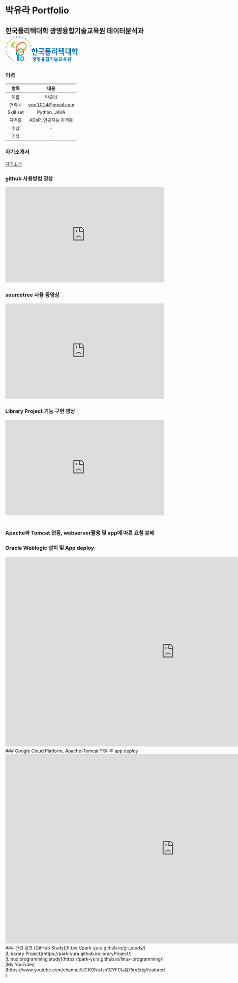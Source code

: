 # 박유라 Portfolio
## 한국폴리텍대학 광명융합기술교육원 데이터분석과 <img src="광명 폴리텍 로고.png"/> <br>


### 이력

|항목|내용|
|:---:|:---:|
|이름|박유라|
|연락처|yrpr1014@gmail.com|
|Skill set|Python, JAVA|
|자격증|ADsP, 인공지능 자격증|
|수상|-|
|기타|-|

### 자기소개서

[ 자기소개 ](/project.pptx) <br>

### github 사용방법 영상
<iframe width="500" height="300" src="https://www.youtube.com/embed/M9_uiYHgWwU" title="YouTube video player" frameborder="0" allow="accelerometer; autoplay; clipboard-write; encrypted-media; gyroscope; picture-in-picture" allowfullscreen></iframe> <br>

### sourcetree 사용 동영상
<iframe width="500" height="300" src="https://www.youtube.com/embed/HwjSvLlF-cY" title="YouTube video player" frameborder="0" allow="accelerometer; autoplay; clipboard-write; encrypted-media; gyroscope; picture-in-picture" allowfullscreen></iframe> <br>

### Library Project 기능 구현 영상
<iframe width="500" height="300" src="https://www.youtube.com/embed/A23QIT4h96I" title="YouTube video player" frameborder="0" allow="accelerometer; autoplay; clipboard-write; encrypted-media; gyroscope; picture-in-picture" allowfullscreen></iframe><br><br>

### Apache와 Tomcat 연동, webserver활용 및 app에 따른 요청 분배

### Oracle Weblogic 설치 및 App deploy
<iframe width="1062" height="597" src="https://www.youtube.com/embed/zrMCb916ibk" title="YouTube video player" frameborder="0" allow="accelerometer; autoplay; clipboard-write; encrypted-media; gyroscope; picture-in-picture" allowfullscreen></iframe><br>
### Google Cloud Platform, Apache-Tomcat 연동 후 app deploy
<iframe width="1062" height="597" src="https://www.youtube.com/embed/d2qXA7uTb2Y" title="YouTube video player" frameborder="0" allow="accelerometer; autoplay; clipboard-write; encrypted-media; gyroscope; picture-in-picture" allowfullscreen></iframe><br>
### 관련 링크
[GitHub Study](https://park-yura.github.io/git_study/)<br>
[Libarary Project](https://park-yura.github.io/libraryProject/)<br>
[Linux programming study](https://park-yura.github.io/linux-programming/)<br>
[My YouTube](https://www.youtube.com/channel/UCKONvJsn1CYFGlaQ75ryEdg/featured)
